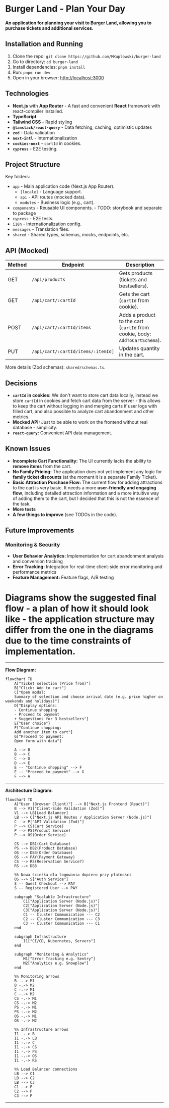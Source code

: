 # Burger Land - Plan Your Day

**An application for planning your visit to Burger Land, allowing you to purchase tickets and additional services.**

## Installation and Running

1. Clone the repo: `git clone https://github.com/MKuplowski/burger-land`
2. Go to directory: `cd burger-land`
3. Install dependencies: `pnpm install`
4. Run: `pnpm run dev`
5. Open in your browser: [http://localhost:3000](http://localhost:3000)

## Technologies

*   **Next.js** with **App Router** - A fast and convenient **React** framework with react-compiler installed.
*   **TypeScript**
*   **Tailwind CSS** - Rapid styling
*   **`@tanstack/react-query`** - Data fetching, caching, optimistic updates
*   **`zod`** - Data validation
*   **`next-intl`** - Internationalization
*   **`cookies-next`** - `cartId` in cookies.
*   **`cypress`** - E2E testing.

## Project Structure

Key folders:

*   `app` - Main application code (Next.js App Router).
    *   `[locale]` - Language support.
    *   `api` - API routes (mocked data).
    *   `modules` - Business logic (e.g., cart).
*   `components` - Reusable UI components. - TODO: storybook and separate to package
*   `cypress` - E2E tests.
*   `i18n` - Internationalization config.
*   `messages` - Translation files.
*   `shared` - Shared types, schemas, mocks, endpoints, etc.


## API (Mocked)

| Method | Endpoint                           | Description                                                                        |
| ------ | ---------------------------------- | ---------------------------------------------------------------------------------  |
| GET    | `/api/products`                    | Gets products (tickets and bestsellers).                                           |
| GET    | `/api/cart/:cartId`                | Gets the cart (`cartId` from cookie).                                              |
| POST   | `/api/cart/:cartId/items`          | Adds a product to the cart (`cartId` from cookie, body: `AddToCartSchema`).        |
| PUT    | `/api/cart/:cartId/items/:itemId]` | Updates quantity in the cart.                                                      |

More details (Zod schemas): `shared/schemas.ts`.

## Decisions

*   **`cartId` in cookies:** We don't want to store cart data locally, instead we store `cartId` in cookies and fetch cart data from the server - this allows to keep the cart without logging in and merging carts if user logs with filled cart, and also possible to analyze cart abandonment and other metrics.
*   **Mocked API:** Just to be able to work on the frontend without real database - simplicity.
*   **`react-query`:** Convenient API data management.

## Known Issues

*   **Incomplete Cart Functionality:** The UI currently lacks the ability to **remove items** from the cart.
*   **No Family Pricing:** The application does not yet implement any logic for **family ticket discounts** (at the moment it is a separate Family Ticket).
*   **Basic Attraction Purchase Flow:** The current flow for adding attractions to the cart is very basic. It needs a more **user-friendly and engaging flow**, including detailed attraction information and a more intuitive way of adding them to the cart, but I decided that this is not the essence of the task.
*   **More tests**
*   **A few things to improve** (see TODOs in the code).

## Future Improvements

### Monitoring & Security
* **User Behavior Analytics:** Implementation for cart abandonment analysis and conversion tracking
* **Error Tracking:** Integration for real-time client-side error monitoring and performance metrics
* **Feature Management:** Feature flags, A/B testing

# Diagrams show the suggested final flow - a plan of how it should look like - the application structure may differ from the one in the diagrams due to the time constraints of implementation.

---

**Flow Diagram:**

```mermaid
flowchart TD
    A["Ticket selection (Price from)"]
    B["Click: Add to cart"]
    C["Open modal: 
    Summary of selection and choose arrival date (e.g. price higher on weekends and holidays)"]
    D["Display options:
    - Continue shopping
    - Proceed to payment
    + Suggestions for 3 bestsellers"]
    E{"User choice"}
    F["Continue shopping:
    Add another item to cart"]
    G["Proceed to payment: 
    Open form with data"]
    
    A --> B
    B --> C
    C --> D
    D --> E
    E -- "Continue shopping" --> F
    E -- "Proceed to payment" --> G
    F --> A
```

---

**Architecture Diagram:**

```mermaid
flowchart TD
    A["User (Browser Client)"] --> B["Next.js Frontend (React)"]
    B --> V1["Client-Side Validation (Zod)"]
    V1 --> LB[Load Balancer]
    LB --> C["Next.js API Routes / Application Server (Node.js)"]
    C --> P["API Validation (Zod)"]
    P --> CS(Cart Service)
    P --> PS(Product Service)
    P --> OS(Order Service)
    
    CS --> DB1(Cart Database)
    PS --> DB2(Product Database)
    OS --> DB3(Order Database)
    OS --> PAY(Payment Gateway)
    CS --> RS(Reservation Service?)
    RS --> DB3

    %% Nowa ścieżka dla logowania dopiero przy płatności
    OS --> S["Auth Service"]
    S -- Guest Checkout --> PAY
    S -- Registered User --> PAY

    subgraph "Scalable Infrastructure"
        C1["Application Server (Node.js)"]
        C2["Application Server (Node.js)"]
        C3["Application Server (Node.js)"]
        C1 -- Cluster Communication --- C2
        C2 -- Cluster Communication --- C3
        C3 -- Cluster Communication --- C1
    end

    subgraph Infrastructure
        I1["CI/CD, Kubernetes, Servers"]
    end

    subgraph "Monitoring & Analytics"
        M1["Error Tracking e.g. Sentry"]
        M2["Analytics e.g. Snowplow"]
    end

    %% Monitoring arrows
    B -.-> M1
    B -.-> M2
    C -.-> M1
    C -.-> M2
    CS -.-> M1
    CS -.-> M2
    PS -.-> M1
    PS -.-> M2
    OS -.-> M1
    OS -.-> M2

    %% Infrastructure arrows
    I1 -.-> B
    I1 -.-> LB
    I1 -.-> C
    I1 -.-> CS
    I1 -.-> PS
    I1 -.-> OS
    I1 -.-> RS

    %% Load Balancer connections
    LB --> C1
    LB --> C2
    LB --> C3
    C1 --> P
    C2 --> P
    C3 --> P

```
---